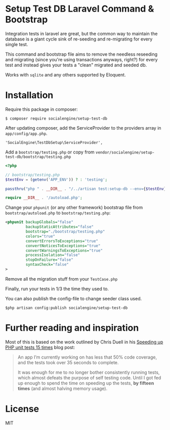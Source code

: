 Setup Test DB Laravel Command & Bootstrap
====
Integration tests in laravel are great, but the common way to maintain the database is a giant cycle sink
of re-seeding and re-migrating for every single test.

This command and bootstrap file aims to remove the needless reseeding and migrating (since you're using
transactions anyways, right?) for every test and instead gives your tests a "clean" migrated and seeded db.

Works with `sqlite` and any others supported by Eloquent.



# Installation

Require this package in composer:
```
$ composer require socialengine/setup-test-db
```

After updating composer, add the ServiceProvider to the providers array in `app/config/app.php`.

```
'SocialEngine\TestDbSetup\ServiceProvider',
```

Add a `bootstrap/testing.php` or copy from `vendor/socialengine/setup-test-db/bootstrap/testing.php`

```php
<?php

// bootstrap/testing.php
$testEnv = (getenv('APP_ENV')) ? : 'testing';

passthru("php " . __DIR__ . "/../artisan test:setup-db --env={$testEnv}");

require __DIR__ . '/autoload.php';
```

Change your `phpunit` (or any other framework) bootstrap file from `bootstrap/autoload.php` to `bootstrap/testing.php`:
```xml
<phpunit backupGlobals="false"
         backupStaticAttributes="false"
         bootstrap="./bootstrap/testing.php"
         colors="true"
         convertErrorsToExceptions="true"
         convertNoticesToExceptions="true"
         convertWarningsToExceptions="true"
         processIsolation="false"
         stopOnFailure="false"
         syntaxCheck="false"
>
```

Remove all the migration stuff from your `TestCase.php`

Finally, run your tests in 1/3 the time they used to.

You can also publish the config-file to change seeder class used.

```
$php artisan config:publish socialengine/setup-test-db
```

# Further reading and inspiration

Most of this is based on the work outlined by Chris Duell in his
[Speeding up PHP unit tests 15 times](http://www.chrisduell.com/blog/development/speeding-up-unit-tests-in-php/)
blog post:

> An app I’m currently working on has less that 50% code coverage, and the tests took over 35 seconds to complete.
>
> It was enough for me to no longer bother consistently running tests, which almost defeats the purpose of self
> testing code. Until I got fed up enough to spend the time on speeding up the tests,
> **by fifteen times** (and almost halving memory usage).

# License

MIT
